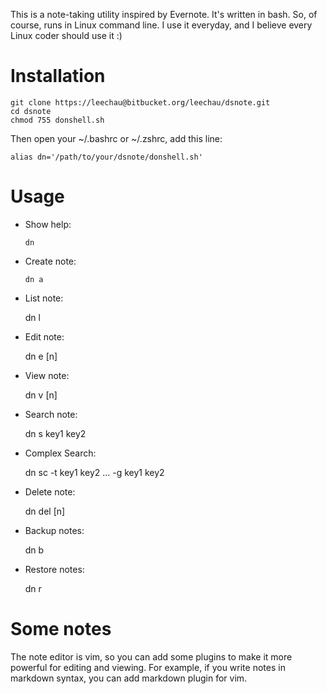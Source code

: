 This is a note-taking utility inspired by Evernote. It's written in bash. So, of course, runs in Linux command line. I use it everyday, and I believe every Linux coder should use it :)

# Installation

    git clone https://leechau@bitbucket.org/leechau/dsnote.git
    cd dsnote
    chmod 755 donshell.sh

Then open your ~/.bashrc or ~/.zshrc, add this line:

    alias dn='/path/to/your/dsnote/donshell.sh'

# Usage

* Show help:

    `dn`

* Create note:

    ```dn a```

* List note:

    dn l

* Edit note:

    dn e [n]

* View note:

    dn v [n]

* Search note:

    dn s key1 key2

* Complex Search:

    dn sc -t key1 key2 ... -g key1 key2

* Delete note:

    dn del [n]

* Backup notes:

    dn b

* Restore notes:

    dn r

# Some notes

The note editor is vim, so you can add some plugins to make it more powerful for editing and viewing. For example, if you write notes in markdown syntax, you can add markdown plugin for vim.

